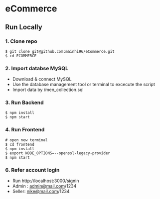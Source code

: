# eCommerce
## Run Locally

### 1. Clone repo

```
$ git clone git@github.com:mainhi96/eCommerce.git
$ cd ECOMMERCE
```

### 2. Import databse MySQL

- Download & connect MySQL
- Use the database management tool or terminal to excecute the script
- Import data by /men_collection.sql 

### 3. Run Backend

```
$ npm install
$ npm start
```

### 4. Run Frontend

```
# open new terminal
$ cd frontend
$ npm install
$ export NODE_OPTIONS=--openssl-legacy-provider
$ npm start
```


### 6. Refer account login

- Run http://localhost:3000/signin
- Admin : admin@mail.com/1234
- Seller: nike@mail.com/1234